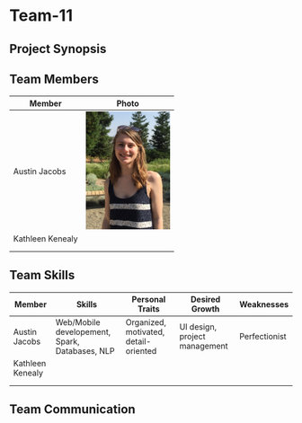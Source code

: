 # Team-11
<!--- Logo Image --->

## Project Synopsis 


## Team Members
| Member                | Photo                                         |
| --------------------- | --------------------------------------------- |
| Austin Jacobs         | <img src="./images/austinjacobs.jpg" width="150"> |
| Kathleen Kenealy      |  |
|                       |  |
|                       |  |

<!--- <img src="./images/filename.jpg" width="150"> --->

## Team Skills
| Member                | Skills                        | Personal Traits  | Desired Growth | Weaknesses |
| --------------------- | ----------------------------- | ---------------- | -------------- | ---------- |
| Austin Jacobs    | Web/Mobile developement, Spark, Databases, NLP | Organized, motivated, detail-oriented | UI design, project management | Perfectionist |
| Kathleen Kenealy | | |
| | | | | |
| | | | |

## Team Communication
